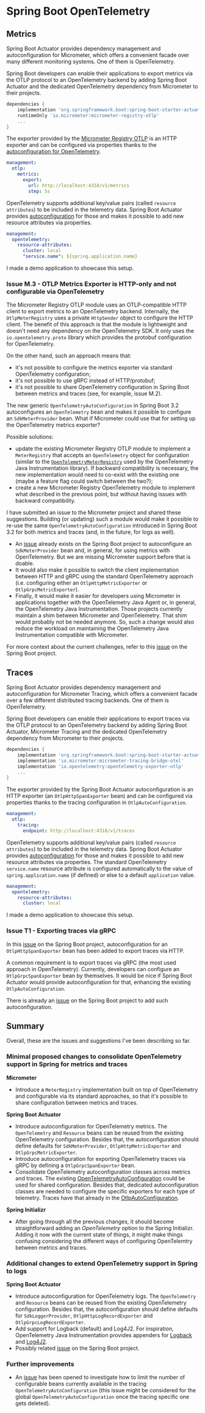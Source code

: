 # Spring Boot OpenTelemetry

## Metrics

Spring Boot Actuator provides dependency management and autoconfiguration for Micrometer,
which offers a convenient facade over many different monitoring systems. One of them is OpenTelemetry.

Spring Boot developers can enable their applications to export metrics via the OTLP protocol to an OpenTelemetry
backend by adding Spring Boot Actuator and the dedicated OpenTelemetry dependency from Micrometer to their projects.

```groovy
dependencies {
    implementation 'org.springframework.boot:spring-boot-starter-actuator'
    runtimeOnly 'io.micrometer:micrometer-registry-otlp'
    ...
}
```

The exporter provided by the [Micrometer Registry OTLP](https://micrometer.io/docs/registry/otlp) is an HTTP exporter
and can be configured via properties thanks to the [autoconfiguration for OpenTelemetry](https://docs.spring.io/spring-boot/docs/3.2.0-SNAPSHOT/reference/html/actuator.html#actuator.metrics.export.otlp).

```yaml
management:
  otlp:
    metrics:
      export:
        url: http://localhost:4318/v1/metrics
        step: 5s
```

OpenTelemetry supports additional key/value pairs (called `resource attributes`) to be included in the telemetry data. Spring Boot Actuator provides
[autoconfiguration](https://docs.spring.io/spring-boot/docs/3.2.0-SNAPSHOT/reference/html/actuator.html#actuator.observability.opentelemetry) for those
and makes it possible to add new resource attributes via properties.

```yaml
management:
  opentelemetry:
    resource-attributes:
      cluster: local
      "service.name": ${spring.application.name}
```

I made a demo application to showcase this setup.

### Issue M.3 - OTLP Metrics Exporter is HTTP-only and not configurable via OpenTelemetry

The Micrometer Registry OTLP module uses an OTLP-compatible HTTP client to export metrics to an OpenTelemetry backend.
Internally, the `OtlpMeterRegistry` uses a private `HttpSender` object to configure the HTTP client. The benefit of this
approach is that the module is lightweight and doesn't need any dependency on the OpenTelemetry SDK. It only uses the
`io.opentelemetry.proto` library which provides the protobuf configuration for OpenTelemetry.

On the other hand, such an approach means that:

* it's not possible to configure the metrics exporter via standard OpenTelemetry configuration;
* it's not possible to use gRPC instead of HTTP/protobuf;
* it's not possible to share OpenTelemetry configuration in Spring Boot between metrics and traces (see, for example, issue M.2).

The new generic `OpenTelemetryAutoConfiguration` in Spring Boot 3.2 autoconfigures an `OpenTelemetry` bean and makes it possible
to configure an `SdkMeterProvider` bean. What if Micrometer could use that for setting up the OpenTelemetry metrics exporter?

Possible solutions:

* update the existing Micrometer Registry OTLP module to implement a `MeterRegistry` that accepts an `OpenTelemetry` object
  for configuration (similar to the [`OpenTelemetryMeterRegistry`](https://github.com/runningcode/opentelemetry-java-instrumentation/blob/main/instrumentation/micrometer/micrometer-1.5/library/src/main/java/io/opentelemetry/instrumentation/micrometer/v1_5/OpenTelemetryMeterRegistry.java)
  used by the OpenTelemetry Java Instrumentation library). If backward compatibility is necessary, the new implementation would
  need to co-exist with the existing one (maybe a feature flag could switch between the two?);
* create a new Micrometer Registry OpenTelemetry module to implement what described in the previous point, but without having issues
  with backward compatibility.

I have submitted an issue to the Micrometer project and shared these suggestions. Building (or updating) such a module would make it possible
to re-use the same `OpenTelemetryAutoConfiguration` introduced in Spring Boot 3.2 for both metrics and traces (and, in the future, for logs as well).

* An [issue](https://github.com/spring-projects/spring-boot/issues/36546) already exists on the Spring Boot project to autoconfigure an `SdkMeterProvider`
  bean and, in general, for using metrics with OpenTelemetry. But we are missing Micrometer support before that is doable.
* It would also make it possible to switch the client implementation between HTTP and gRPC using the standard OpenTelemetry approach (i.e. configuring either an
  `OtlpHttpMetricExporter` or `OtlpGrpcMetricExporter`).
* Finally, it would make it easier for developers using Micrometer in applications together with the OpenTelemetry Java Agent or, in general, the OpenTelemetry
  Java Instrumentation. Those projects currently maintain a shim between Micrometer and OpenTelemetry. That shim would probably not be needed anymore.
  So, such a change would also reduce the workload on maintaining the OpenTelemetry Java Instrumentation compatible with Micrometer.

For more context about the current challenges, refer to this [issue](https://github.com/spring-projects/spring-boot/issues/34023) on the Spring Boot project.

## Traces

Spring Boot Actuator provides dependency management and autoconfiguration for Micrometer Tracing,
which offers a convenient facade over a few different distributed tracing backends. One of them is OpenTelemetry.

Spring Boot developers can enable their applications to export traces via the OTLP protocol to an OpenTelemetry backend by adding Spring Boot Actuator, Micrometer Tracing and the dedicated OpenTelemetry dependency from Micrometer to their projects.

```groovy
dependencies {
    implementation 'org.springframework.boot:spring-boot-starter-actuator'
    implementation 'io.micrometer:micrometer-tracing-bridge-otel'
    implementation 'io.opentelemetry:opentelemetry-exporter-otlp'
    ...
}
```

The exporter provided by the Spring Boot Actuator autoconfiguration is an HTTP exporter (an `OtlpHttpSpanExporter` bean) and can be configured via properties thanks to the tracing configuration in `OtlpAutoConfiguration`.

```yaml
management:
  otlp:
    tracing:
      endpoint: http://localhost:4318/v1/traces
```

OpenTelemetry supports additional key/value pairs (called `resource attributes`) to be included in the telemetry data. Spring Boot Actuator provides [autoconfiguration](https://docs.spring.io/spring-boot/docs/3.2.0-SNAPSHOT/reference/html/actuator.html#actuator.observability.opentelemetry) for those and makes it possible to add new resource attributes via properties. The standard OpenTelemetry `service.name` resource attribute is configured automatically to the value of `spring.application.name` (if defined) or else to a default `application` value.

```yaml
management:
  opentelemetry:
    resource-attributes:
      cluster: local
```

I made a demo application to showcase this setup.

### Issue T1 - Exporting traces via gRPC

In this [issue](https://github.com/spring-projects/spring-boot/issues/35596) on the Spring Boot project, autoconfiguration for an `OtlpHttpSpanExporter` bean has been added to export traces via HTTP.

A common requirement is to export traces via gRPC (the most used approach in OpenTelemetry). Currently, developers can configure an `OtlpGrpcSpanExporter` bean by themselves. It would be nice if Spring Boot Actuator would provide autoconfiguration for that, enhancing the existing `OtlpAutoConfiguration`.

There is already an [issue](https://github.com/spring-projects/spring-boot/issues/35863) on the Spring Boot project to add such autoconfiguration.

## Summary

Overall, these are the issues and suggestions I've been describing so far.

### Minimal proposed changes to consolidate OpenTelemetry support in Spring for metrics and traces

**Micrometer**

* Introduce a `MeterRegistry` implementation built on top of OpenTelemetry and configurable via its standard approaches, so that it's possible to share configuration between metrics and traces.

**Spring Boot Actuator**

* Introduce autoconfiguration for OpenTelemetry metrics. The `OpenTelemetry` and `Resource` beans can be reused from the existing OpenTelemetry configuration. Besides that, the autoconfiguration should define defaults for `SdkMeterProvider`, `OtlpHttpMetricExporter` and `OtlpGrpcMetricExporter`.
* Introduce autoconfiguration for exporting OpenTelemetry traces via gRPC by defining a `OtlpGrpcSpanExporter` bean.
* Consolidate OpenTelemetry autoconfiguration classes across metrics and traces. The existing [OpenTelemetryAutoConfiguration](https://github.com/spring-projects/spring-boot/blob/main/spring-boot-project/spring-boot-actuator-autoconfigure/src/main/java/org/springframework/boot/actuate/autoconfigure/opentelemetry/OpenTelemetryAutoConfiguration.java#L71) could be used for shared configuration. Besides that, dedicated autoconfiguration classes are needed to configure the specific exporters for each type of telemetry. Traces have that already in the [OtlpAutoConfiguration](https://github.com/spring-projects/spring-boot/blob/main/spring-boot-project/spring-boot-actuator-autoconfigure/src/main/java/org/springframework/boot/actuate/autoconfigure/tracing/otlp/OtlpAutoConfiguration.java).

**Spring Initializr**

* After going through all the previous changes, it should become straightforward adding an _OpenTelemetry_ option to the Spring Initializr. Adding it now with the current state of things, it might make things confusing considering the different ways of configuring OpenTelemtry between metrics and traces.

### Additional changes to extend OpenTelemetry support in Spring to logs

**Spring Boot Actuator**

* Introduce autoconfiguration for OpenTelemetry logs. The `OpenTelemetry` and `Resource` beans can be reused from the existing OpenTelemetry configuration. Besides that, the autoconfiguration should define defaults for `SdkLoggerProvider`, `OtlpHttpLogRecordExporter` and `OtlpGrpcLogRecordExporter`.
* Add support for Logback (default) and Log4J2. For inspiration, OpenTelemetry Java Instrumentation provides appenders for [Logback](https://github.com/open-telemetry/opentelemetry-java-instrumentation/tree/main/instrumentation/logback/logback-appender-1.0/library) and [Log4J2](https://github.com/open-telemetry/opentelemetry-java-instrumentation/tree/main/instrumentation/log4j/log4j-appender-2.17/library).
* Possibly related [issue](https://github.com/spring-projects/spring-boot/issues/25847) on the Spring Boot project.

### Further improvements

* An [issue](https://github.com/spring-projects/spring-boot/issues/36248) has been opened to investigate how to limit the number of configurable beans currently available in the tracing `OpenTelemetryAutoConfiguration` (this issue might be considered for the global `OpenTelemetryAutoConfiguration` once the tracing specific one gets deleted).
